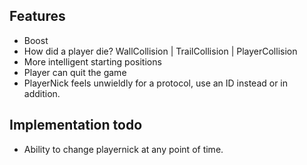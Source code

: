 ## Features
- Boost
- How did a player die? WallCollision | TrailCollision | PlayerCollision
- More intelligent starting positions
- Player can quit the game
- PlayerNick feels unwieldly for a protocol, use an ID instead or in addition.

## Implementation todo
- Ability to change playernick at any point of time.